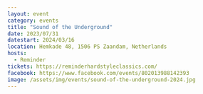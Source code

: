 ```yaml
---
layout: event
category: events
title: "Sound of the Underground"
date: 2023/07/31
datestart: 2024/03/16
location: Hemkade 48, 1506 PS Zaandam, Netherlands
hosts:
  - Reminder
tickets: https://reminderhardstyleclassics.com/
facebook: https://www.facebook.com/events/802013988142393
image: /assets/img/events/sound-of-the-underground-2024.jpg
---
```

